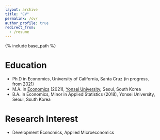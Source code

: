 ```yaml
---
layout: archive
title: "CV"
permalink: /cv/
author_profile: true
redirect_from:
  - /resume
---
```


{% include base_path %}

Education
======
* Ph.D in Economics, University of California, Santa Cruz (in progress, from 2021)
* M.A. in [Economics](https://devcms.yonsei.ac.kr/economics_en/index.do) (2021), [Yonsei University](https://www.yonsei.ac.kr/en_sc/), Seoul, South Korea 
* B.A. in Economics, Minor in Applied Statistics (2018), Yonsei University, Seoul, South Korea

Research Interest
======
* Development Economics, Applied Microeconomics
